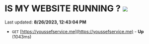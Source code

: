 # IS MY WEBSITE RUNNING ? [![](https://img.shields.io/static/v1?label=Sponsor&message=%E2%9D%A4&logo=GitHub&color=%23fe8e86)](https://github.com/sponsors/<username>)

Last updated: **8/26/2023, 12:43:04 PM**

- `GET` [https://youssefservice.me](https://youssefservice.me) - **Up** (1043ms)
